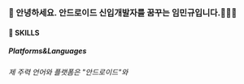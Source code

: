 ### 👋 안녕하세요. 안드로이드 신입개발자를 꿈꾸는 임민규입니다.🌱🌱🌱
####  💪 SKILLS
##### Platforms&Languages
###### 제 주력 언어와 플랫폼은 "안드로이드"와 
       



